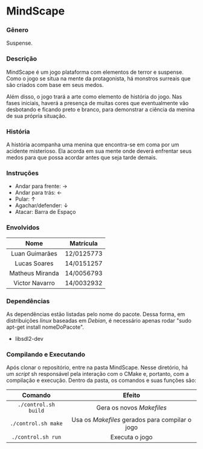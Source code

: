 # MindScape

### Gênero

Suspense.

### Descrição

MindScape é um jogo plataforma com elementos de terror e suspense. Como o jogo se situa na mente da protagonista, há monstros surreais que são criados com base em seus medos.

Além disso, o jogo trará a arte como elemento de história do jogo. Nas fases iniciais, haverá a presença de muitas cores que eventualmente vão desbotando e ficando preto e branco, para demonstrar a ciência da menina de sua própria situação.


### História

A história acompanha uma menina que encontra-se em coma por um acidente misterioso. Ela acorda em sua mente onde deverá enfrentar seus medos para que possa acordar antes que seja tarde demais.

### Instruções

* Andar para frente: →  
* Andar para trás: ← 
* Pular:  ↑
* Agachar/defender:  ↓
* Atacar: Barra de Espaço

### Envolvidos

| Nome | Matrícula |
| :--: | :-----: |
| Luan Guimarães | 12/0125773 |
| Lucas Soares | 14/0151257 |
| Matheus Miranda | 14/0056793 |
| Victor Navarro | 14/0032932 |

### Dependências

As dependências estão listadas pelo nome do pacote. Dessa forma, em distribuições _linux_ baseadas em _Debian_, é necessário apenas rodar "sudo apt-get install nomeDoPacote".
* libsdl2-dev

### Compilando e Executando

Após clonar o repositório, entre na pasta MindScape. Nesse diretório, há um _script_ sh responsável pela interação com o CMake e, portanto, com a compilação e execução. Dentro da pasta, os comandos e suas funções são:

| Comando | Efeito |
| :----:  | :----: |
| `./control.sh build` | Gera os novos _Makefiles_ |
| `./control.sh make` | Usa os _Makefiles_ gerados para compilar o jogo |
| `./control.sh run` | Executa o jogo |

